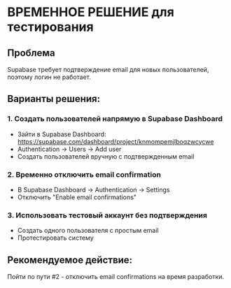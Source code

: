 # ВРЕМЕННОЕ РЕШЕНИЕ для тестирования

## Проблема
Supabase требует подтверждение email для новых пользователей, поэтому логин не работает.

## Варианты решения:

### 1. Создать пользователей напрямую в Supabase Dashboard
- Зайти в Supabase Dashboard: https://supabase.com/dashboard/project/knmompemjlboqzwcycwe
- Authentication → Users → Add user
- Создать пользователей вручную с подтвержденным email

### 2. Временно отключить email confirmation
- В Supabase Dashboard → Authentication → Settings
- Отключить "Enable email confirmations"

### 3. Использовать тестовый аккаунт без подтверждения
- Создать одного пользователя с простым email
- Протестировать систему

## Рекомендуемое действие:
Пойти по пути #2 - отключить email confirmations на время разработки.